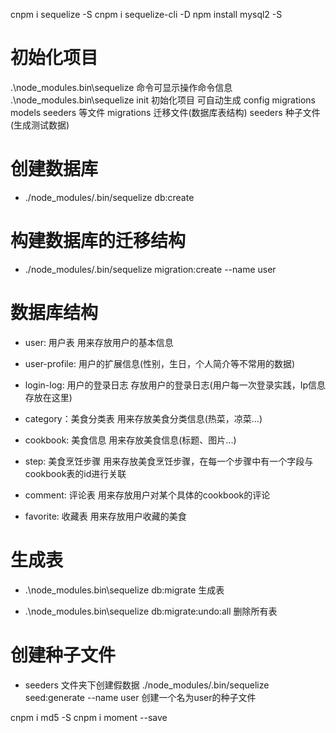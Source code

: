 cnpm i sequelize -S
cnpm i sequelize-cli -D
npm install mysql2 -S
# 初始化项目
.\node_modules\.bin\sequelize 命令可显示操作命令信息
.\node_modules\.bin\sequelize init  初始化项目 可自动生成 config migrations models seeders 等文件
migrations 迁移文件(数据库表结构)
seeders 种子文件(生成测试数据) 

# 创建数据库
- ./node_modules/.bin/sequelize db:create

# 构建数据库的迁移结构
- ./node_modules/.bin/sequelize migration:create --name user

# 数据库结构
- user: 用户表
用来存放用户的基本信息

- user-profile: 用户的扩展信息(性别，生日，个人简介等不常用的数据)

- login-log: 用户的登录日志
存放用户的登录日志(用户每一次登录实践，Ip信息存放在这里)

- category：美食分类表
用来存放美食分类信息(热菜，凉菜...)

- cookbook: 美食信息
用来存放美食信息(标题、图片...)

- step: 美食烹饪步骤
用来存放美食烹饪步骤，在每一个步骤中有一个字段与cookbook表的id进行关联

- comment: 评论表
用来存放用户对某个具体的cookbook的评论

- favorite: 收藏表
用来存放用户收藏的美食

# 生成表
- .\node_modules\.bin\sequelize db:migrate 生成表

- .\node_modules\.bin\sequelize db:migrate:undo:all 删除所有表

# 创建种子文件
- seeders 文件夹下创建假数据
./node_modules/.bin/sequelize seed:generate --name user  创建一个名为user的种子文件

cnpm i md5 -S
cnpm i moment --save